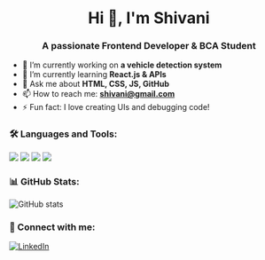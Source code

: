 
<h1 align="center">Hi 👋, I'm Shivani</h1>
<h3 align="center">A passionate Frontend Developer & BCA Student</h3>

- 🔭 I’m currently working on **a vehicle detection system**
- 🌱 I’m currently learning **React.js & APIs**
- 💬 Ask me about **HTML, CSS, JS, GitHub**
- 📫 How to reach me: **shivani@gmail.com**
- ⚡ Fun fact: I love creating UIs and debugging code!

### 🛠️ Languages and Tools:
<p>
  <img src="https://img.shields.io/badge/HTML5-E34F26?style=for-the-badge&logo=html5&logoColor=white"/>
  <img src="https://img.shields.io/badge/CSS3-1572B6?style=for-the-badge&logo=css3&logoColor=white"/>
  <img src="https://img.shields.io/badge/JavaScript-F7DF1E?style=for-the-badge&logo=javascript&logoColor=black"/>
  <img src="https://img.shields.io/badge/React-20232A?style=for-the-badge&logo=react&logoColor=61DAFB"/>
</p>

### 📊 GitHub Stats:
![GitHub stats](https://github-readme-stats.vercel.app/api?username=shivani1021&show_icons=true&theme=radical)

### 🔗 Connect with me:
[![LinkedIn](https://img.shields.io/badge/LinkedIn-blue?logo=linkedin&style=flat-square)](https://linkedin.com/in/YOURUSERNAME)
